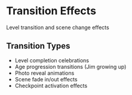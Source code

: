 # Transition Effects

Level transition and scene change effects

## Transition Types
- Level completion celebrations
- Age progression transitions (Jim growing up)
- Photo reveal animations
- Scene fade in/out effects
- Checkpoint activation effects
